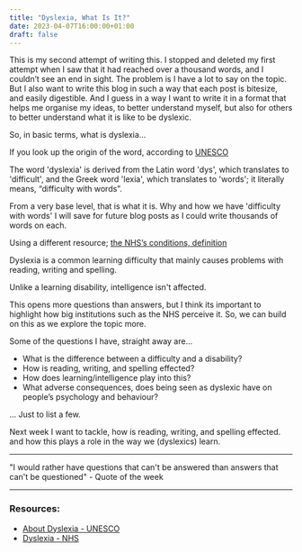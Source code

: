```yaml
---
title: "Dyslexia, What Is It?"
date: 2023-04-07T16:00:00+01:00
draft: false
---
```


This is my second attempt of writing this. I stopped and deleted my first attempt when I saw that it had reached over a thousand words, and I couldn’t see an end in sight. The problem is I have a lot to say on the topic. But I also want to write this blog in such a way that each post is bitesize, and easily digestible. And I guess in a way I want to write it in a format that helps me organise my ideas, to better understand myself, but also for others to better understand what it is like to be dyslexic.

So, in basic terms, what is dyslexia… 

If you look up the origin of the word, according to [UNESCO](https://mgiep.unesco.org/article/about-dyslexia)

The word 'dyslexia' is derived from the Latin word 'dys', which translates to 'difficult', and the Greek word 'lexia', which translates to 'words'; it literally means, “difficulty with words”.

From a very base level, that is what it is. Why and how we have 'difficulty with words' I will save for future blog posts as I could write thousands of words on each.

Using a different resource; [the NHS’s conditions, definition]( https://www.nhs.uk/conditions/dyslexia/)

Dyslexia is a common learning difficulty that mainly causes problems with reading, writing and spelling.

Unlike a learning disability, intelligence isn't affected.

This opens more questions than answers, but I think its important to highlight how big institutions such as the NHS perceive it. So, we can build on this as we explore the topic more. 

Some of the questions I have, straight away are...

- What is the difference between a difficulty and a disability?
- How is reading, writing, and spelling effected? 
- How does learning/intelligence play into this?
- What adverse consequences, does being seen as dyslexic have on people’s psychology and behaviour? 

... Just to list a few. 

Next week I want to tackle, how is reading, writing, and spelling effected. and how this plays a role in the way we (dyslexics) learn.

---

"I would rather have questions that can't be answered than answers that can't be questioned" - Quote of the week

---

### Resources:

- [About Dyslexia - UNESCO](https://mgiep.unesco.org/article/about-dyslexia)
- [Dyslexia - NHS]( https://www.nhs.uk/conditions/dyslexia/)

